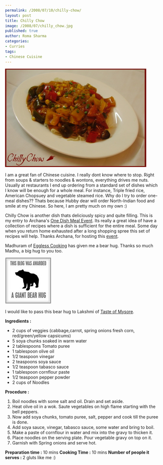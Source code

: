 ```yaml
--- 
permalink: /2008/07/10/chilly-chow/
layout: post
title: Chilly Chow
image: /2008/07/chilly_chow.jpg
published: true
author: Roma Sharma
categories: 
- Curries
tags:
- Chinese Cuisine
---
```

<a href="/2008/07/chilly_chow.jpg"><img class="alignnone size-full wp-image-395" src="/2008/07/chilly_chow.jpg" alt="" width="464" height="322" /></a>

I am a great fan of Chinese cuisine. I really dont know where to stop. Right from soups &amp; starters to noodles &amp; wontons, everything drives me nuts. Usually at restaurants I end up ordering from a standard set of dishes which I know will be enough for a whole meal. For instance, Triple fried rice, American Chopsuey and vegetable steamed rice. Why do I try to order one-meal dishes?? Thats because Hubby dear will order North-Indian food and smile at my Chinese. So here, I am pretty much on my own :)

Chilly Chow is another dish thats deliciously spicy and quite filling. This is my entry to Archana's <a href="http://www.archanaskitchen.com/2008/events/monthly-one-dish-event-meals/">One Dish Meal Event</a>. Its really a great idea of have a collection of recipes where a dish is sufficient for the entire meal. Some day when you return home exhausted after a long shopping spree this set of recipes will help. Thanks Archana, for hosting this <a href="http://www.archanaskitchen.com/2008/events/monthly-one-dish-event-meals/">event</a>.

Madhuram of <a href="http://www.egglesscooking.com/">Eggless Cooking</a> has given me a bear hug. Thanks so much Madhu, a big hug to you too.

<a href="/2008/07/bear_hug.jpg"><img class="alignnone size-medium wp-image-405" src="/2008/07/bear_hug.jpg?w=152" alt="" width="152" height="151" /></a>

I would like to pass this bear hug to Lakshmi of <a href="http://www.tasteofmysore.com/">Taste of Mysore</a>.

<strong>Ingredients :</strong>
<ul>
	<li>2 cups of veggies (cabbage,carrot, spring onions
fresh corn, red/green/yellow capsicums)</li>
	<li>5 soya chunks soaked in warm water</li>
	<li>2 tablespoons Tomato puree</li>
	<li>1 tablespoon olive oil</li>
	<li>1/2 teaspoon vinegar</li>
	<li>2 teaspoons soya sauce</li>
	<li>1/2 teaspoon tabasco sauce</li>
	<li>1 tablespoon cornflour paste</li>
	<li>1/2 teaspoon pepper powder</li>
	<li>2 cups of Noodles</li>
</ul>
<strong>Procedure :</strong>
<ol>
	<li>Boil noodles with some salt and oil. Drain and set aside.</li>
	<li>Heat olive oil in a wok. Saute vegetables on high flame starting with the bell peppers.</li>
	<li>Now add soya chunks, tomato puree, salt, pepper and cook till the puree is done.</li>
	<li>Add soya sauce, vinegar, tabasco sauce, some water and bring to boil.</li>
	<li>Make a paste of cornflour in water and mix into the gravy to thicken it.</li>
	<li>Place noodles on the serving plate. Pour vegetable gravy on top on it.</li>
	<li>Garnish with Spring onions and serve hot.</li>
</ol>
<strong>Preparation time :</strong> 10 mins
<strong> Cooking Time :</strong> 10 mins
<strong> Number of people it serves : </strong>2 gluts like me :)
